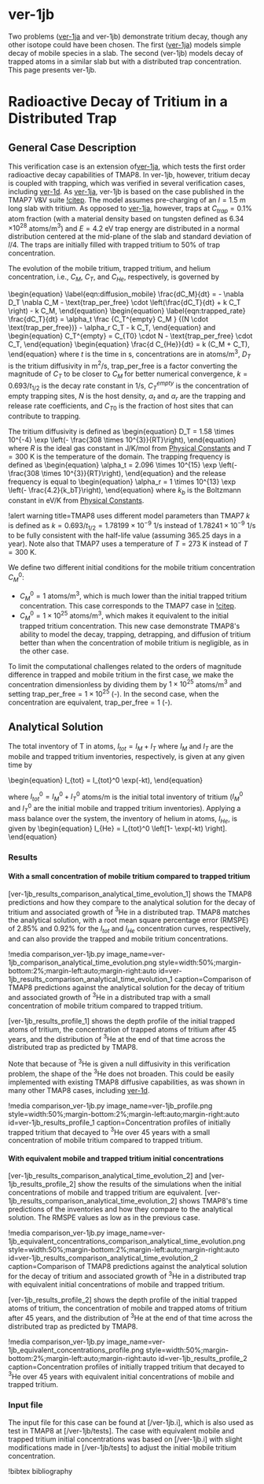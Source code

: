# ver-1jb

Two problems ([ver-1ja](ver-1ja.md) and ver-1jb) demonstrate tritium decay, though any other isotope could have been chosen.
The first ([ver-1ja](ver-1ja.md)) models simple decay of mobile species in a slab.
The second (ver-1jb) models decay of trapped atoms in a similar slab but with a distributed trap concentration.
This page presents ver-1jb.

# Radioactive Decay of Tritium in a Distributed Trap

## General Case Description

This verification case is an extension of[ver-1ja](ver-1ja.md), which tests the first order radioactive decay capabilities of TMAP8.
In ver-1jb, however, tritium decay is coupled with trapping, which was verified in several verification cases, including [ver-1d](ver-1d.md).
As [ver-1ja](ver-1ja.md), ver-1jb is based on the case published in the TMAP7 V&V suite [!citep](ambrosek2008verification).
The model assumes pre-charging of an $l=1.5$ m long slab with tritium.
As opposed to [ver-1ja](ver-1ja.md), however, traps at $C_{trap} = 0.1$% atom fraction (with a material density based on tungsten defined as 6.34 $\times 10^{28}$ atoms/m$^3$)
and $E=4.2$ eV trap energy are distributed in a normal distribution centered at the mid-plane of the slab and standard deviation of $l/4$. The traps are initially filled with trapped tritium to 50% of trap concentration.

The evolution of the mobile tritium, trapped tritium, and helium concentration, i.e.,
$C_M$, $C_T$, and $C_{He}$, respectively, is governed by

\begin{equation}
    \label{eqn:diffusion_mobile}
    \frac{dC_M}{dt} = - \nabla D_T \nabla C_M - \text{trap\_per\_free} \cdot \left(\frac{dC_T}{dt} + k C_T \right) - k C_M,
\end{equation}
\begin{equation}
    \label{eqn:trapped_rate}
    \frac{dC_T}{dt} = \alpha_t  \frac {C_T^{empty} C_M } {(N \cdot \text{trap\_per\_free})} - \alpha_r C_T - k C_T,
\end{equation}
and
\begin{equation}
    C_T^{empty} = C_{T0} \cdot N - \text{trap\_per\_free} \cdot C_T,
\end{equation}
\begin{equation}
    \frac{d C_{He}}{dt} = k (C_M + C_T),
\end{equation}
where $t$ is the time in s, concentrations are in atoms/m$^3$,
$D_T$ is the tritium diffusivity in m$^2$/s,
$\text{trap\_per\_free}$ is a factor converting the magnitude of $C_T$ to be closer to $C_M$ for better numerical convergence,
$k= 0.693/t_{1/2}$ is the decay rate constant in 1/s,
$C_T^{empty}$ is the concentration of empty trapping sites,
$N$ is the host density,
$\alpha_t$ and $\alpha_r$ are the trapping and release rate coefficients,
and $C_{T0}$ is the fraction of host sites that can contribute to trapping.

The tritium diffusivity is defined as
\begin{equation}
    D_T = 1.58 \times 10^{-4} \exp \left(- \frac{308 \times 10^{3}}{RT}\right),
\end{equation}
where $R$ is the ideal gas constant in J/K/mol from [Physical Constants](https://mooseframework.inl.gov/tmap8/source/utils/PhysicalConstants.html) and $T=300$ K is the temperature of the domain.
The trapping frequency is defined as
\begin{equation}
    \alpha_t = 2.096 \times 10^{15} \exp \left(- \frac{308 \times 10^{3}}{RT}\right),
\end{equation}
and the release frequency is equal to
\begin{equation}
    \alpha_r = 1 \times 10^{13} \exp \left(- \frac{4.2}{k_bT}\right),
\end{equation}
where $k_b$ is the Boltzmann constant in eV/K from [Physical Constants](https://mooseframework.inl.gov/tmap8/source/utils/PhysicalConstants.html).

!alert warning title=TMAP8 uses different model parameters than TMAP7
$k$ is defined as $k= 0.693/t_{1/2}=1.78199 \times 10^{-9}$ 1/s instead of $1.78241 \times 10^{-9}$ 1/s to be fully consistent with the half-life value (assuming 365.25 days in a year).
Note also that TMAP7 uses a temperature of $T = 273$ K instead of $T = 300$ K.


We define two different initial conditions for the mobile tritium concentration $C_M^0$:

- $C_M^0 = 1$ atoms/m$^3$, which is much lower than the initial trapped tritium concentration. This case corresponds to the TMAP7 case in [!citep](ambrosek2008verification).
- $C_M^0 = 1 \times 10^{25}$ atoms/m$^3$, which makes it equivalent to the initial trapped tritium concentration. This new case demonstrate TMAP8's ability to model the decay, trapping, detrapping, and diffusion of tritium better than when the concentration of mobile tritium is negligible, as in the other case.

To limit the computational challenges related to the orders of magnitude difference in trapped and mobile tritium in the first case, we make the concentration dimensionless by dividing them by $1 \times 10^{25}$ atoms/m$^3$ and setting $\text{trap\_per\_free} = 1 \times 10^{25}$ (-). In the second case, when the concentration are equivalent, $\text{trap\_per\_free} = 1$ (-).

## Analytical Solution

The total inventory of T in atoms, $I_{tot} = I_M + I_T$ where $I_M$ and $I_T$ are the mobile and trapped tritium inventories, respectively, is given at any given time by

\begin{equation}
    I_{tot} = I_{tot}^0 \exp(-kt),
\end{equation}

where $I_{tot}^0 = I_M^0 + I_T^0$ atoms/m is the initial total inventory of tritium
($I_M^0$ and $I_T^0$ are the initial mobile and trapped tritium inventories).
Applying a mass balance over the system, the inventory of helium in atoms, $I_{He}$, is given by
\begin{equation}
    I_{He} = I_{tot}^0 \left[1- \exp(-kt) \right].
\end{equation}

### Results

#### With a small concentration of mobile tritium compared to trapped tritium

[ver-1jb_results_comparison_analytical_time_evolution_1] shows the TMAP8 predictions and how they compare to the analytical solution
for the decay of tritium and associated growth of $^3$He in a distributed trap.
TMAP8 matches the analytical solution, with a root mean square percentage error
(RMSPE) of 2.85% and 0.92% for the $I_{tot}$ and $I_{He}$ concentration curves, respectively,
and can also provide the trapped and mobile tritium concentrations.

!media comparison_ver-1jb.py
       image_name=ver-1jb_comparison_analytical_time_evolution.png
       style=width:50%;margin-bottom:2%;margin-left:auto;margin-right:auto
       id=ver-1jb_results_comparison_analytical_time_evolution_1
       caption=Comparison of TMAP8 predictions against the analytical solution for the decay of tritium and associated growth of $^3$He in a distributed trap with a small concentration of mobile tritium compared to trapped tritium.

[ver-1jb_results_profile_1] shows the depth profile of the initial trapped atoms of tritium, the concentration of trapped atoms of
tritium after 45 years, and the distribution of $^3$He at the end of that time across the distributed trap as predicted by TMAP8.

Note that because of $^3$He is given a null diffusivity in this verification problem, the shape of the $^3$He does not broaden.
This could be easily implemented with existing TMAP8 diffusive capabilities, as was shown in many other TMAP8 cases,
including [ver-1d](ver-1d.md).

!media comparison_ver-1jb.py
       image_name=ver-1jb_profile.png
       style=width:50%;margin-bottom:2%;margin-left:auto;margin-right:auto
       id=ver-1jb_results_profile_1
       caption=Concentration profiles of initially trapped tritium that decayed to $^3$He over 45 years with a small concentration of mobile tritium compared to trapped tritium.

#### With equivalent mobile and trapped tritium initial concentrations

[ver-1jb_results_comparison_analytical_time_evolution_2] and [ver-1jb_results_profile_2] show the results of the simulations when the initial concentrations of mobile and trapped tritium are equivalent.
[ver-1jb_results_comparison_analytical_time_evolution_2] shows TMAP8's time predictions of the inventories and how they compare to the analytical solution. The RMSPE values as low as in the previous case.

!media comparison_ver-1jb.py
       image_name=ver-1jb_equivalent_concentrations_comparison_analytical_time_evolution.png
       style=width:50%;margin-bottom:2%;margin-left:auto;margin-right:auto
       id=ver-1jb_results_comparison_analytical_time_evolution_2
       caption=Comparison of TMAP8 predictions against the analytical solution for the decay of tritium and associated growth of $^3$He in a distributed trap with equivalent initial concentrations of mobile and trapped tritium.

[ver-1jb_results_profile_2] shows the depth profile of the initial trapped atoms of tritium, the concentration of mobile and trapped atoms of
tritium after 45 years, and the distribution of $^3$He at the end of that time across the distributed trap as predicted by TMAP8.

!media comparison_ver-1jb.py
       image_name=ver-1jb_equivalent_concentrations_profile.png
       style=width:50%;margin-bottom:2%;margin-left:auto;margin-right:auto
       id=ver-1jb_results_profile_2
       caption=Concentration profiles of initially trapped tritium that decayed to $^3$He over 45 years with equivalent initial concentrations of mobile and trapped tritium.

### Input file

The input file for this case can be found at [/ver-1jb.i], which is also used as test in TMAP8 at [/ver-1jb/tests]. The case with equivalent mobile and trapped tritium initial concentrations was based on [/ver-1jb.i] with slight modifications made in [/ver-1jb/tests] to adjust the initial mobile tritium concentration.

!bibtex bibliography

